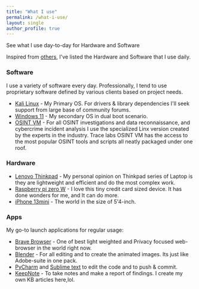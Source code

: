 ```yaml
---
title: "What I use"
permalink: /what-i-use/
layout: single
author_profile: true
---
```


See what I use day-to-day for Hardware and Software

Inspired from [others](https://uses.tech/), I've listed the Hardware and Software that I use daily. 

### Software

I use a variety of software every day. Professionally, I tend to use proprietary software defined by various clients based on project needs.

* [Kali Linux](https://www.kali.org/) - My Primary OS. For drivers & library dependencies I'll seek support from large base of community forums. 
* [Windows 11](https://www.microsoft.com/en-us/windows/windows-11) - My secondary OS in dual boot scenario.  
* [OSINT VM](https://www.tracelabs.org/initiatives/osint-vm) - For all OSINT investigations and data reconnaissance, and cybercrime incident analysis I use the specialized Linx version created by the experts in the industry. Trace labs OSINT VM has the access to the most popular OSINT tools and scripts all neatly packaged under one roof. 

### Hardware

* [Lenovo Thinkpad](https://www.lenovo.com/us/en/p/laptops/thinkpad/thinkpade/e14/22tpe14e4n1) - My personal opinion on Thinkpad series of Laptop is they are lightweight and efficient and do the most complex work. 
* [Raspberry pi zero W](https://www.raspberrypi.com/products/raspberry-pi-zero-w/) - I love this tiny credit card sized device. It has done wonders for me, and It can do more.
* [iPhone 13mini](https://www.apple.com/iphone-13/specs/) - The world in the size of 5'4-inch. 

### Apps 

My go-to launch applications for regular usage:

* [Brave Browser](https://brave.com/) - One of best light weighted and Privacy focused web-browser in the world right now. 
* [Blender](https://www.blender.org/download/) - For all editing and to create the animated images. Its just like Adobe-suite in one pack. 
* [PyCharm](https://www.jetbrains.com/pycharm/) and [Sublime text](https://www.sublimetext.com/) to edit the code and to push & commit.
* [KeepNote](http://keepnote.org/) - To take notes and make a report of findings. I create my own KB articles here,lol. 




